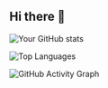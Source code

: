 ## Hi there 👋



![Your GitHub stats](https://github-readme-stats.vercel.app/api?username=Rume7&show_icons=true&theme=dark)

![Top Languages](https://github-readme-stats.vercel.app/api/top-langs/?username=Rume7&layout=compact&theme=dark)

![GitHub Activity Graph](https://github-readme-activity-graph.vercel.app/graph?username=Rume7&theme=github-compact)

<!--
**Rume7/Rume7** is a ✨ _special_ ✨ repository because its `README.md` (this file) appears on your GitHub profile.

Here are some ideas to get you started:

- 🔭 I’m currently working on ...
- 🌱 I’m currently learning ...
- 👯 I’m looking to collaborate on ...
- 🤔 I’m looking for help with ...
- 💬 Ask me about ...
- 📫 How to reach me: ...
- 😄 Pronouns: ...
- ⚡ Fun fact: ...
-->
